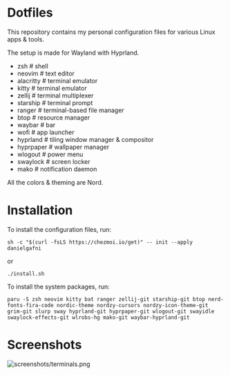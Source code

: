 # Dotfiles

This repository contains my personal configuration files for various Linux apps & tools.

The setup is made for Wayland with Hyprland.

 - zsh  # shell
 - neovim  # text editor
 - alacritty  # terminal emulator
 - kitty  # terminal emulator
 - zellij  # terminal multiplexer
 - starship  # terminal prompt
 - ranger  # terminal-based file manager
 - btop  # resource manager
 - waybar  # bar
 - wofi  # app launcher
 - hyprland  # tiling window manager & compositor
 - hyprpaper  # wallpaper manager
 - wlogout  # power menu
 - swaylock  # screen locker
 - mako  # notification daemon

All the colors & theming are Nord.

# Installation

To install the configuration files, run:

```shell
sh -c "$(curl -fsLS https://chezmoi.io/get)" -- init --apply danielgafni
```
or
```shell
./install.sh
```

To install the system packages, run:

```shell
paru -S zsh neovim kitty bat ranger zellij-git starship-git btop nerd-fonts-fira-code nordic-theme nordzy-cursors nordzy-icon-theme-git grim-git slurp sway hyprland-git hyprpaper-git wlogout-git swayidle swaylock-effects-git wlrobs-hg mako-git waybar-hyprland-git 
```

# Screenshots

![screenshots/terminals.png](terminals)
